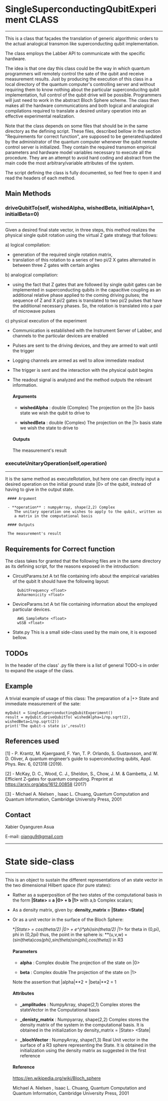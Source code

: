 # SingleSuperconductingQubitExperiment CLASS
---------------------------------------------------------------

This is a class that façades the translation of generic algorithmic orders
to the actual analogical transmon like superconducting qubit implementation.

The class employs the Labber API to communicate with the specific hardware.

The idea is that one day this class could be the way in which quantum programmers
will remotely control the sate of the qubit and receive measurement
results. Just by producing the execution of this class in a local directory of 
the quantum computer's controlling server and without requiring them to know 
nothing about the particular superconducitng
qubit implementation, full control of the qubit drive will be possible. 
Programmers will just need to work in the abstract Bloch Sphere scheme.
The class then makes all the hardware communications and both logical and analogical
compilations required to translate a desired unitary operation into an effective
experimental realization.

Note that the class depends on some files that should be in the same directory
as the defining script. These files, described bellow in the section "Requirements
for correct function", are supposed to be generated/updated by the administrator of
the quantum computer whenever the qubit remote control server is initialized.
They contain the required transmon empirical parameters and hardware model
variables necessary to execute all the procedure. They are an attempt to avoid
hard coding and abstract from the main code the most arbitrary/variable attributes
of the system. 

The script defining the class is fully documented, so feel free to open it
and read the headers of each method.

## Main Methods

### driveQubitTo(self, wishedAlpha, wishedBeta, initialAlpha=1, initialBeta=0)
-----------------------------------------------------------------
Given a desired final state vector, in three steps, this method
realizes the physical single qubit rotation using the virtual Z gate
strategy that follows: 
    
a) logical compilation:
 - generation of the required single rotation matrix, 
 - translation of this rotation to a series of two pi/2 X gates 
 alternated in between three Z gates with certain angles
 
b) analogical compilation:
 - using the fact that Z gates that are followed by single qubit gates
 can be implemented in superconducting qubits in the capacitive coupling
 as an additional relative phase applied to the coming driving pulses;
 the sequence of Z and X pi/2 gates is translated to two pi/2 pulses
 that have the additional necessary phases. So, the rotation is
 translated into a pair of microwave pulses
 
c) physical execution of the experiment
 - Communication is established with the Instrument Server of Labber, 
 and channels to the particular devices are enabled
 - Pulses are sent to the driving devices, and they are armed to wait
 until the trigger
 - Logging channels are armed as well to allow immediate readout
 - The trigger is sent and the interaction with the physical qubit begins
 - The readout signal is analyzed and the method outputs the relevant
 information.
 
     #### Arguments
     
     - **wishedAlpha** : double (Complex)
         The projection on the |0> basis state we wish the qubit to drive to
     
     - **wishedBeta** : double (Complex)
         The projection on the |1> basis state we wish the state to drive to
    
     #### Outputs
     
     The measurement's result
 
### executeUnitaryOperation(self,operation)
-------------------------------------------
It is the same method as executeRotation, but here one can directly
input a desired operation on the initial ground state |0> of the qubit,
instead of having to give in the output state.

     #### Argument

     - **operation** : numpyArray, shape(2,2) Complex
        The unitary operation one wishes to apply to the qubit, written as
        a matrix in the computational basis
    
     #### Outputs
    
     The measurement's result 

## Requirements for Correct function

The class takes for granted that the following files are in the same directory
as its defining script, for the reasons exposed in the introduction:

- CircuitParams.txt
    A txt file containing info about the empirical variables of the qubit
    It should have the following layout:    

        QubitFrequency <float>
        Anharmonicity <float>
        
- DeviceParams.txt
    A txt file containing information about the employed particular devices.
    
        AWG_SampleRate <float>
        wSSB <float>

- State.py
    This is a small side-class used by the main one, it is exposed bellow. 

## TODOs

In the header of the class' .py file there is a list of general TODO-s in order
to expand the usage  of the class.

## Example

A trivial example of usage of this class: The preparation of a |+> State and 
immediate measurement of the sate:
        
    myQubit = SingleSuperconductingQubitExperiment()
    result = myQubit.driveQubitTo( wishedAlpha=1/np.sqrt(2), wishedBeta=1/np.sqrt(2))
    print('The qubit-s state is',result)

## References used

[1] - P. Krantz, M. Kjaergaard, F. Yan, T. P. Orlando, S. Gustavsson, and
    W. D. Oliver, A quantum engineer’s guide to superconducting qubits, 
    Appl. Phys. Rev. 6, 021318 (2019).
    
[2] - McKay, D. C., Wood, C. J., Sheldon, S., Chow, J. M. & Gambetta, J. M. 
Efficient Z-gates for quantum computing. Preprint at 
https://arxiv.org/abs/1612.00858 (2017)
    
[3] - Michael A. Nielsen , Isaac L. Chuang, Quantum Computation and Quantum 
Information, Cambridge University Press, 2001

## Contact

Xabier Oyanguren Asua 

E-mail: <oiangu9@gmail.com>

---------------------------------------------------------

# State side-class
-----------------
This is an object to sustain the different representations of an state vector
in the two dimensional Hilbert space (for pure states):
    
  - Rather as a superposition of the two states of the computational basis
in the form **|State> = a |0> + b |1>** with a,b Complex scalars;
  - As a density matrix, given by:
      **density_matrix = |State> <State|**
  - Or as a unit vector in the surface of the Bloch Sphere: 
  
    **|State> = cos(theta/2) |0> + e^(i*phi)*sin(theta/2) |1>**
    for theta in (0,pi), phi in (0,2pi)
    thus, the point in the sphere is:
        **(u,v,w) = (sin(theta)*cos(phi),sin(theta)*sin(phi),cos(theta))** in R3
    
    #### Parameters
    - **alpha** : Complex double
        The projection of the state on |0>
        
    - **beta** : Complex double
        The projection of the state on |1>
    
    Note the assertion that |alpha|**2 + |beta|**2 = 1
    
    #### Attributes
    
    - **_amplitudes** : NumpyArray, shape(2,1) Complex
        stores the stateVector in the Computational basis
        
    - **_denisty_matrix** : Numpyarray, shape(2,2) Complex
        stores the density matrix of the system in the computational basis. It
        is obtained in the initialization by density_matrix = |State> <State|
        
    - **_blochVector** : NumpyArray, shape(1,3) Real
        Unit vector in the surface of a R3 sphere representing the State.
        It is obtained in the initialization using the density matrix as
        suggested in the first reference
        
    #### Reference
    
    https://en.wikipedia.org/wiki/Bloch_sphere
    
    Michael A. Nielsen , Isaac L. Chuang, Quantum Computation and Quantum 
        Information, Cambridge University Press, 2001
    
    
